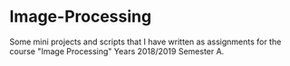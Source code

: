 # Image-Processing
Some mini projects and scripts that I have written as  assignments for the course "Image Processing" Years 2018/2019 Semester A.
